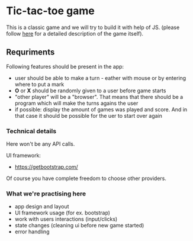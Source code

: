 # Tic-tac-toe game

This is a classic game and we will try to build it with help of JS. (please follow [here](https://en.wikipedia.org/wiki/Tic-tac-toe) for a detailed description of the game itself).

## Requriments
Following features should be present in the app:
- user should be able to make a turn - eather with mouse or by entering where to put a mark
- <b>O</b> or <b>X</b> should be randomly given to a user before game starts
- "other player" will be a "browser". That means that there should be a program which will make the turns agains the user
- if possible: display the amount of games was played and score. And in that case it should be possible for the uer to start over again

### Technical details
Here won't be any API calls.

UI framework:
- https://getbootstrap.com/

Of course you have complete freedom to choose other providers.

### What we're practising here
- app design and layout
- UI framework usage (for ex. bootstrap)
- work with users interactions (input/clicks)
- state changes (cleaning ui before new game started)
- error handling
